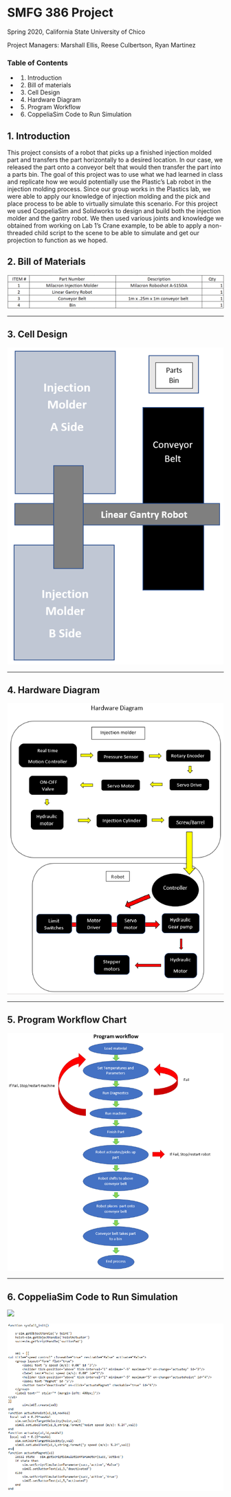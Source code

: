 # SMFG 386 Project

Spring 2020, California State University of Chico

Project Managers: Marshall Ellis, Reese Culbertson, Ryan Martinez 

### Table of Contents
- 1. Introduction
- 2. Bill of materials
- 3. Cell Design
- 4. Hardware Diagram
- 5. Program Workflow
- 6. CoppeliaSim Code to Run Simulation


## 1. Introduction
This project consists of a robot that picks up a finished injection molded part and transfers the part horizontally to a desired location. In our case, we released the part onto a conveyor belt that would then transfer the part into a parts bin. The goal of this project was to use what we had learned in class and replicate how we would potentially use the Plastic’s Lab robot in the injection molding process. Since our group works in the Plastics lab, we were able to apply our knowledge of injection molding and the pick and place process to be able to virtually simulate this scenario. For this project we used CoppeliaSim and Solidworks to design and build both the injection molder and the gantry robot. We then used various joints and knowledge we obtained from working on Lab 1’s Crane example, to be able to apply a non-threaded child script to the scene to be able to simulate and get our projection to function as we hoped. 

## 2. Bill of Materials

![](bompic.png)

----------------------------------------------------------------------------------
## 3. Cell Design

![](Cell_dsign.png)

-----------------------------------------------------------------------------------------------------
## 4. Hardware Diagram

![](hdwr_Diag.png) 

-----------------------------------------------------------------------------------------------------

## 5. Program Workflow Chart

![](Prog_Workflow.png)

--------------------------------------------------

## 6. CoppeliaSim Code to Run Simulation

![](Gifofsim.gif)

![](coppelia.code.sim.png)
